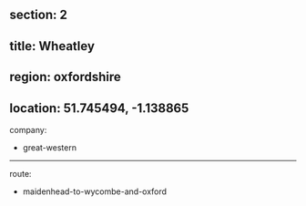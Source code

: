 section: 2
----
title: Wheatley
----
region: oxfordshire
----
location: 51.745494, -1.138865
----
company:
- great-western
----
route:
- maidenhead-to-wycombe-and-oxford
